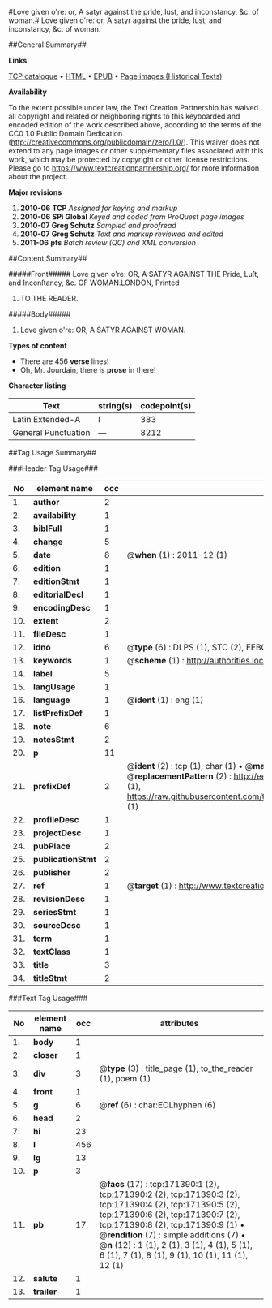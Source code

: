 #Love given o're: or, A satyr against the pride, lust, and inconstancy, &c. of woman.#
Love given o're: or, A satyr against the pride, lust, and inconstancy, &c. of woman.

##General Summary##

**Links**

[TCP catalogue](http://www.ota.ox.ac.uk/tcp/)  • 
[HTML](http://tei.it.ox.ac.uk/tcp/Texts-HTML/free/A85/A85493.html)  • 
[EPUB](http://tei.it.ox.ac.uk/tcp/Texts-EPUB/free/A85/A85493.epub) • 
[Page images (Historical Texts)](https://historicaltexts.jisc.ac.uk/eebo-45097805e)

**Availability**

To the extent possible under law, the Text Creation Partnership has waived all copyright and related or neighboring rights to this keyboarded and encoded edition of the work described above, according to the terms of the CC0 1.0 Public Domain Dedication (http://creativecommons.org/publicdomain/zero/1.0/). This waiver does not extend to any page images or other supplementary files associated with this work, which may be protected by copyright or other license restrictions. Please go to https://www.textcreationpartnership.org/ for more information about the project.

**Major revisions**

1. __2010-06__ __TCP__ *Assigned for keying and markup*
1. __2010-06__ __SPi Global__ *Keyed and coded from ProQuest page images*
1. __2010-07__ __Greg Schutz__ *Sampled and proofread*
1. __2010-07__ __Greg Schutz__ *Text and markup reviewed and edited*
1. __2011-06__ __pfs__ *Batch review (QC) and XML conversion*

##Content Summary##

#####Front#####
Love given o're: OR, A SATYR AGAINST THE Pride, Luſt, and Inconſtancy, &c. OF WOMAN.LONDON, Printed 
1. TO THE READER.

#####Body#####

1. Love given o're: OR, A SATYR AGAINST WOMAN.

**Types of content**

  * There are 456 **verse** lines!
  * Oh, Mr. Jourdain, there is **prose** in there!

**Character listing**


|Text|string(s)|codepoint(s)|
|---|---|---|
|Latin Extended-A|ſ|383|
|General Punctuation|—|8212|

##Tag Usage Summary##

###Header Tag Usage###

|No|element name|occ|attributes|
|---|---|---|---|
|1.|__author__|2||
|2.|__availability__|1||
|3.|__biblFull__|1||
|4.|__change__|5||
|5.|__date__|8| @__when__ (1) : 2011-12 (1)|
|6.|__edition__|1||
|7.|__editionStmt__|1||
|8.|__editorialDecl__|1||
|9.|__encodingDesc__|1||
|10.|__extent__|2||
|11.|__fileDesc__|1||
|12.|__idno__|6| @__type__ (6) : DLPS (1), STC (2), EEBO-CITATION (1), OCLC (1), VID (1)|
|13.|__keywords__|1| @__scheme__ (1) : http://authorities.loc.gov/ (1)|
|14.|__label__|5||
|15.|__langUsage__|1||
|16.|__language__|1| @__ident__ (1) : eng (1)|
|17.|__listPrefixDef__|1||
|18.|__note__|6||
|19.|__notesStmt__|2||
|20.|__p__|11||
|21.|__prefixDef__|2| @__ident__ (2) : tcp (1), char (1)  •  @__matchPattern__ (2) : ([0-9\-]+):([0-9IVX]+) (1), (.+) (1)  •  @__replacementPattern__ (2) : http://eebo.chadwyck.com/downloadtiff?vid=$1&page=$2 (1), https://raw.githubusercontent.com/textcreationpartnership/Texts/master/tcpchars.xml#$1 (1)|
|22.|__profileDesc__|1||
|23.|__projectDesc__|1||
|24.|__pubPlace__|2||
|25.|__publicationStmt__|2||
|26.|__publisher__|2||
|27.|__ref__|1| @__target__ (1) : http://www.textcreationpartnership.org/docs/. (1)|
|28.|__revisionDesc__|1||
|29.|__seriesStmt__|1||
|30.|__sourceDesc__|1||
|31.|__term__|1||
|32.|__textClass__|1||
|33.|__title__|3||
|34.|__titleStmt__|2||


###Text Tag Usage###

|No|element name|occ|attributes|
|---|---|---|---|
|1.|__body__|1||
|2.|__closer__|1||
|3.|__div__|3| @__type__ (3) : title_page (1), to_the_reader (1), poem (1)|
|4.|__front__|1||
|5.|__g__|6| @__ref__ (6) : char:EOLhyphen (6)|
|6.|__head__|2||
|7.|__hi__|23||
|8.|__l__|456||
|9.|__lg__|13||
|10.|__p__|3||
|11.|__pb__|17| @__facs__ (17) : tcp:171390:1 (2), tcp:171390:2 (2), tcp:171390:3 (2), tcp:171390:4 (2), tcp:171390:5 (2), tcp:171390:6 (2), tcp:171390:7 (2), tcp:171390:8 (2), tcp:171390:9 (1)  •  @__rendition__ (7) : simple:additions (7)  •  @__n__ (12) : 1 (1), 2 (1), 3 (1), 4 (1), 5 (1), 6 (1), 7 (1), 8 (1), 9 (1), 10 (1), 11 (1), 12 (1)|
|12.|__salute__|1||
|13.|__trailer__|1||
